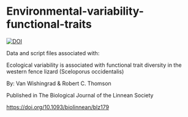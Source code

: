 # Environmental-variability-functional-traits
[![DOI](https://zenodo.org/badge/221325586.svg)](https://zenodo.org/badge/latestdoi/221325586)

Data and script files associated with:

Ecological variability is associated with functional trait diversity in the western fence lizard (Sceloporus occidentalis)

By: Van Wishingrad & Robert C. Thomson

Published in The Biological Journal of the Linnean Society

https://doi.org/10.1093/biolinnean/blz179
